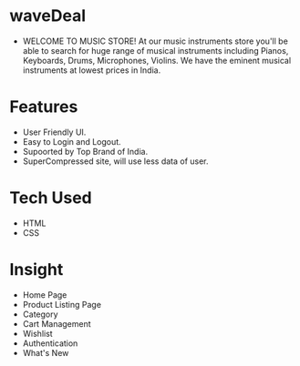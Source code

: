 # waveDeal

- WELCOME TO MUSIC STORE!
  At our music instruments store you'll be able to search for huge range of
  musical instruments including Pianos, Keyboards, Drums,
  Microphones, Violins. We have the eminent musical instruments
  at lowest prices in India.

# Features

- User Friendly UI.
- Easy to Login and Logout.
- Supoorted by Top Brand of India.
- SuperCompressed site, will use less data of user.

# Tech Used

- HTML
- CSS

# Insight

- Home Page
- Product Listing Page
- Category
- Cart Management
- Wishlist
- Authentication
- What's New
